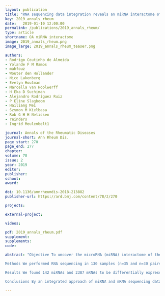 ```yaml
---
layout: publication
title: "RNA sequencing data integration reveals an miRNA interactome of osteoarthritis cartilage"
key: 2019_annals_rheum
date:   2019-01-10 12:00:00
permalink: /publications/2019_annals_rheum/
type: article
shortname: OA miRNA interactome
image: 2019_annals_rheum.png
image_large: 2019_annals_rheum_teaser.png

authors:
- Rodrigo Coutinho de Almeida
- Yolande F M Ramos
- mahfouz
- Wouter den Hollander
- Nico Lakenberg
- Evelyn Houtman
- Marcella van Hoolwerff
- H Eka D Suchiman
- Alejandro Rodríguez Ruiz
- P Eline Slagboom
- Hailiang Mei
- Szymon M Kiełbasa
- Rob G H H Nelissen
- reinders
- Ingrid Meulenbelt1

journal: Annals of the Rheumatic Diseases
journal-short: Ann Rheum Dis.
page_start: 270
page_end: 277
chapter:
volume: 78
issue: 2
year: 2019
editor:
publisher:
school:
award:

doi: 10.1136/annrheumdis-2018-213882
publisher-url: https://ard.bmj.com/content/78/2/270

projects:

external-project:

videos:

pdf: 2019_annals_rheum.pdf
supplement:
supplements:
code:

abstract: "Objective To uncover the microRNA (miRNA) interactome of the osteoarthritis (OA) pathophysiological process in the cartilage.

Methods We performed RNA sequencing in 130 samples (n=35 and n=30 pairs for messenger RNA (mRNA) and miRNA, respectively) on macroscopically preserved and lesioned OA cartilage from the same patient and performed differential expression (DE) analysis of miRNA and mRNAs. To build an OA-specific miRNA interactome, a prioritisation scheme was applied based on inverse Pearson’s correlations and inverse DE of miRNAs and mRNAs. Subsequently, these were filtered by those present in predicted (TargetScan/microT-CDS) and/or experimentally validated (miRTarBase/TarBase) public databases. Pathway enrichment analysis was applied to elucidate OA-related pathways likely mediated by miRNA regulatory mechanisms.

Results We found 142 miRNAs and 2387 mRNAs to be differentially expressed between lesioned and preserved OA articular cartilage. After applying prioritisation towards likely miRNA-mRNA targets, a regulatory network of 62 miRNAs targeting 238 mRNAs was created. Subsequent pathway enrichment analysis of these mRNAs (or genes) elucidated that genes within the ‘nervous system development’ are likely mediated by miRNA regulatory mechanisms (familywise error=8.4×10−5). Herein NTF3 encodes neurotrophin-3, which controls survival and differentiation of neurons and which is closely related to the nerve growth factor.

Conclusions By an integrated approach of miRNA and mRNA sequencing data of OA cartilage, an OA miRNA interactome and related pathways were elucidated. Our functional data demonstrated interacting levels at which miRNA affects expression of genes in the cartilage and exemplified the complexity of functionally validating a network of genes that may be targeted by multiple miRNAs."

---
```


